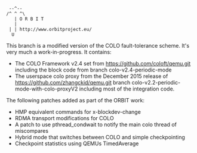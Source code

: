     --^--
    /^ ^ ^\
       | O R B I T
       |
     | | http://www.orbitproject.eu/
      U

This branch is a modified version of the COLO fault-tolerance scheme.
It's very much a work-in-progress.
It contains:
  * The COLO Framework v2.4 set from https://github.com/coloft/qemu.git
    including the block code from branch colo-v2.4-periodic-mode
  * The userspace colo proxy from the December 2015 release of
    https://github.com/zhangckid/qemu.git 
      branch colo-v2.2-periodic-mode-with-colo-proxyV2
    including most of the integration code.

The following patches added as part of the ORBIT work:
  * HMP equivalent commands for x-blockdev-change
  * RDMA transport modifications for COLO
  * A patch to use pthread_condwait to notify the main colo thread of miscompares
  * Hybrid mode that switches between COLO and simple checkpointing
  * Checkpoint statistics using QEMUs TimedAverage
